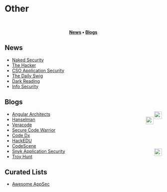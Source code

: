 # Other
<br/>

<div align="center">

**[News](#news) • 
[Blogs](#blogs)**

</div>

  ## News
  - [Naked Security](https://nakedsecurity.sophos.com)
  - [The Hacker](https://thehackernews.com)
  - [CSO Application Security](https://www.csoonline.com/category/application-security/)
  - [The Daily Swig](https://portswigger.net/daily-swig/secure-development)
  - [Dark Reading](https://www.darkreading.com/application-security)
  - [Info Security](https://www.infosecurity-magazine.com/secure-coding/)
    
  ## Blogs
  - [Angular Architects](https://www.angulararchitects.io/en/blog/)<image height="24px" align="right" src="/images/angular.svg">
  - [Hanselman](https://www.hanselman.com/blog)<image height="24px" align="right" src="/images/csharp.svg">
  - [Veracode](https://www.veracode.com/blog)
  - [Secure Code Warrior](https://www.securecodewarrior.com/community/blog)
  - [Code Dx](https://codedx.com/blog/)
  - [HackEDU](https://www.hackedu.com/blog)
  - [CodeScene](https://codescene.com/blog/)
  - [Snyk Application Security](https://snyk.io/blog/category/application-security/)<image height="24px" align="right" src="/images/snyk.svg">
  - [Troy Hunt](https://www.troyhunt.com/)

  ## Curated Lists
  - [Awesome AppSec](https://github.com/paragonie/awesome-appsec)